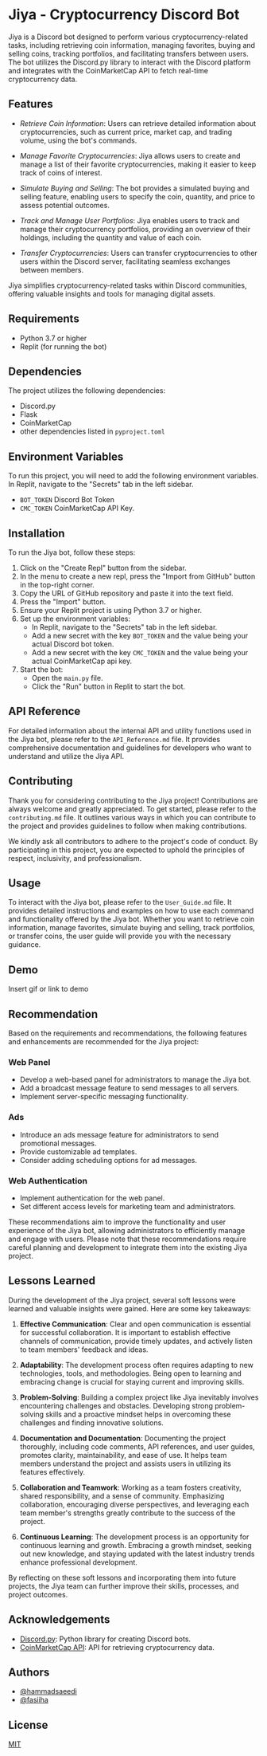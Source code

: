 # Jiya - Cryptocurrency Discord Bot

Jiya is a Discord bot designed to perform various cryptocurrency-related tasks, including retrieving coin information, managing favorites, buying and selling coins, tracking portfolios, and facilitating transfers between users. The bot utilizes the Discord.py library to interact with the Discord platform and integrates with the CoinMarketCap API to fetch real-time cryptocurrency data.

## Features

- *Retrieve Coin Information*: Users can retrieve detailed information about cryptocurrencies, such as current price, market cap, and trading volume, using the bot's commands.

- *Manage Favorite Cryptocurrencies*: Jiya allows users to create and manage a list of their favorite cryptocurrencies, making it easier to keep track of coins of interest.

- *Simulate Buying and Selling*: The bot provides a simulated buying and selling feature, enabling users to specify the coin, quantity, and price to assess potential outcomes.

- *Track and Manage User Portfolios*: Jiya enables users to track and manage their cryptocurrency portfolios, providing an overview of their holdings, including the quantity and value of each coin.

- *Transfer Cryptocurrencies*: Users can transfer cryptocurrencies to other users within the Discord server, facilitating seamless exchanges between members.

Jiya simplifies cryptocurrency-related tasks within Discord communities, offering valuable insights and tools for managing digital assets.


## Requirements

- Python 3.7 or higher
- Replit (for running the bot)


## Dependencies

The project utilizes the following dependencies:

- Discord.py
- Flask
- CoinMarketCap
- other dependencies listed in `pyproject.toml`


## Environment Variables

To run this project, you will need to add the following environment variables. In Replit, navigate to the "Secrets" tab in the left sidebar.
- `BOT_TOKEN` Discord Bot Token
- `CMC_TOKEN` CoinMarketCap API Key.


## Installation

To run the Jiya bot, follow these steps:

1. Click on the "Create Repl" button from the sidebar.
2. In the menu to create a new repl, press the "Import from GitHub" button in the top-right corner.
3. Copy the URL of GitHub repository and paste it into the text field.
4. Press the "Import" button.
5. Ensure your Replit project is using Python 3.7 or higher.
6. Set up the environment variables:
   - In Replit, navigate to the "Secrets" tab in the left sidebar.
   - Add a new secret with the key `BOT_TOKEN` and the value being your actual Discord bot token.
   - Add a new secret with the key `CMC_TOKEN` and the value being your actual CoinMarketCap api key.
7. Start the bot:
   - Open the `main.py` file.
   - Click the "Run" button in Replit to start the bot.

## API Reference

For detailed information about the internal API and utility functions used in the Jiya bot, please refer to the `API_Reference.md` file. It provides comprehensive documentation and guidelines for developers who want to understand and utilize the Jiya API.

## Contributing

Thank you for considering contributing to the Jiya project! Contributions are always welcome and greatly appreciated. To get started, please refer to the `contributing.md` file. It outlines various ways in which you can contribute to the project and provides guidelines to follow when making contributions.

We kindly ask all contributors to adhere to the project's code of conduct. By participating in this project, you are expected to uphold the principles of respect, inclusivity, and professionalism.

## Usage

To interact with the Jiya bot, please refer to the `User_Guide.md` file. It provides detailed instructions and examples on how to use each command and functionality offered by the Jiya bot. Whether you want to retrieve coin information, manage favorites, simulate buying and selling, track portfolios, or transfer coins, the user guide will provide you with the necessary guidance.


## Demo

Insert gif or link to demo

## Recommendation

Based on the requirements and recommendations, the following features and enhancements are recommended for the Jiya project:

### Web Panel
- Develop a web-based panel for administrators to manage the Jiya bot.
- Add a broadcast message feature to send messages to all servers.
- Implement server-specific messaging functionality.

### Ads
- Introduce an ads message feature for administrators to send promotional messages.
- Provide customizable ad templates.
- Consider adding scheduling options for ad messages.

### Web Authentication
- Implement authentication for the web panel.
- Set different access levels for marketing team and administrators.

These recommendations aim to improve the functionality and user experience of the Jiya bot, allowing administrators to efficiently manage and engage with users. Please note that these recommendations require careful planning and development to integrate them into the existing Jiya project.


## Lessons Learned

During the development of the Jiya project, several soft lessons were learned and valuable insights were gained. Here are some key takeaways:

1. **Effective Communication**: Clear and open communication is essential for successful collaboration. It is important to establish effective channels of communication, provide timely updates, and actively listen to team members' feedback and ideas.

2. **Adaptability**: The development process often requires adapting to new technologies, tools, and methodologies. Being open to learning and embracing change is crucial for staying current and improving skills.

3. **Problem-Solving**: Building a complex project like Jiya inevitably involves encountering challenges and obstacles. Developing strong problem-solving skills and a proactive mindset helps in overcoming these challenges and finding innovative solutions.

4. **Documentation and Documentation**: Documenting the project thoroughly, including code comments, API references, and user guides, promotes clarity, maintainability, and ease of use. It helps team members understand the project and assists users in utilizing its features effectively.

5. **Collaboration and Teamwork**: Working as a team fosters creativity, shared responsibility, and a sense of community. Emphasizing collaboration, encouraging diverse perspectives, and leveraging each team member's strengths greatly contribute to the success of the project.

6. **Continuous Learning**: The development process is an opportunity for continuous learning and growth. Embracing a growth mindset, seeking out new knowledge, and staying updated with the latest industry trends enhance professional development.

By reflecting on these soft lessons and incorporating them into future projects, the Jiya team can further improve their skills, processes, and project outcomes.

## Acknowledgements

- [Discord.py](https://discordpy.readthedocs.io/): Python library for creating Discord bots.
- [CoinMarketCap API](https://coinmarketcap.com/api/): API for retrieving cryptocurrency data.

## Authors

- [@hammadsaeedi](https://www.github.com/hammadsaeedi)
- [@fasiiha](https://www.github.com/fasiiha)


## License

[MIT](https://choosealicense.com/licenses/mit/)
